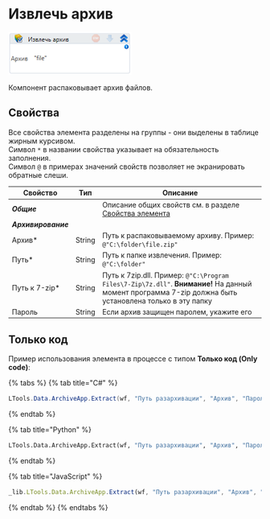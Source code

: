 # Извлечь архив

![](<../../../../.gitbook/assets/image (298).png>)

Компонент распаковывает архив файлов.

## Свойства

Все свойства элемента разделены на группы - они выделены в таблице жирным курсивом.\
Символ `*` в названии свойства указывает на обязательность заполнения.\
Символ `@` в примерах значений свойств позволяет не экранировать обратные слеши.

| Свойство       | Тип    | Описание                                              |
| -------------- | ------ | ----------------------------------------------------- |
| ***Общие***    | | Описание общих свойств см. в разделе [Свойства элемента](https://docs.primo-rpa.ru/primo-rpa/primo-studio/process/elements#svoistva-elementa) | 
| ***Архивирование*** | | | 
| Архив\*        | String | Путь к распаковываемому архиву. Пример: `@"C:\folder\file.zip"` |
| Путь\*         | String | Путь к папке извлечения. Пример: `@"C:\folder"`     |
| Путь к 7-zip\* | String | Путь к 7zip.dll. Пример: `@"C:\Program Files\7-Zip\7z.dll"`. **Внимание!** На данный момент программа 7-zip должна быть установлена только в эту папку |
| Пароль         | String | Если архив защищен паролем, укажите его              |


## Только код
Пример использования элемента в процессе с типом **Только код (Only code)**:

{% tabs %}
{% tab title="C#" %}
```csharp
LTools.Data.ArchiveApp.Extract(wf, "Путь разархивации", "Архив", "Пароль", "Genm r 7-zip");
```
{% endtab %}

{% tab title="Python" %}
```python
LTools.Data.ArchiveApp.Extract(wf, "Путь разархивации", "Архив", "Пароль", "Genm r 7-zip")
```
{% endtab %}

{% tab title="JavaScript" %}
```javascript
_lib.LTools.Data.ArchiveApp.Extract(wf, "Путь разархивации", "Архив", "Пароль", "Genm r 7-zip");
```
{% endtab %}
{% endtabs %}
